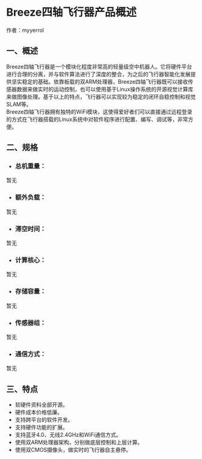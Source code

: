 # Breeze四轴飞行器产品概述

作者：myyerrol

## 一、概述
Breeze四轴飞行器是一个模块化程度非常高的轻量级空中机器人。它将硬件平台进行合理的分离，并与软件算法进行了深度的整合，为之后的飞行器智能化发展提供坚实稳定的基础。依靠板载的双ARM处理器，Breeze四轴飞行器既可以接收传感器数据来做实时的运动控制，也可以使用基于Linux操作系统的开源视觉计算库来做图像处理。基于以上的特点，飞行器可以实现较为稳定的闭环自稳控制和视觉SLAM等。<br>
Breeze四轴飞行器拥有独特的WiFi模块，这使得爱好者们可以直接通过远程登录的方式在飞行器搭载的Linux系统中对软件程序进行配置、编写、调试等，非常方便。

## 二、规格
- ### 总机重量：
暂无

- ### 额外负载：
暂无

- ### 滞空时间：
暂无

- ### 计算核心：
暂无

- ### 存储容量：
暂无

- ### 传感器组：
暂无

- ### 通信方式：
暂无

## 三、特点
- 软硬件资料全部开源。
- 硬件成本价格低廉。
- 支持跨平台的软件开发。
- 支持硬件功能的扩展。
- 支持蓝牙4.0、无线2.4GHz和WiFi通信方式。
- 使用双ARM处理器架构，分别做底层控制和上层计算。
- 使用双CMOS摄像头，做实时的飞行器自主悬停。
